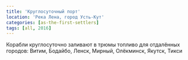 ```yaml
---
title: 'Круглосуточный порт'
location: 'Река Лена, город Усть-Кут'
categories: [as-the-first-settlers]
tags: [all, 2016]
---
```


Корабли круглосуточно заливают в трюмы топливо для отдалённых городов: Витим, Бодайбо, Ленск, Мирный, Олёкминск, Якутск, Тикси